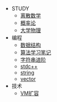 * STUDY
    * [离散数学](note/离散数学)
    * [概率论](note/概率论)
    * [大学物理](note/大学物理)
* 编程
    * [数据结构](note/数据结构)
    * [算法学习笔记](algorithm/算法学习笔记.md)
    * [字符串进阶](algorithm/字符串进阶.md)
    * [stdc++](algorithm/stdc++.md)
    * [string](algorithm/string.md)
    * [vector](algorithm/vector.md)
* 技术
    * [VM扩容](tech/vmresize.md)